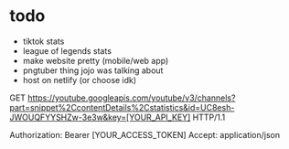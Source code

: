 # todo

- tiktok stats
- league of legends stats
- make website pretty (mobile/web app)
- pngtuber thing jojo was talking about
- host on netlify (or choose idk)

GET https://youtube.googleapis.com/youtube/v3/channels?part=snippet%2CcontentDetails%2Cstatistics&id=UC8esh-JWOUQFYYSHZw-3e3w&key=[YOUR_API_KEY] HTTP/1.1

Authorization: Bearer [YOUR_ACCESS_TOKEN]
Accept: application/json
